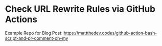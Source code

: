 # Check URL Rewrite Rules via GitHub Actions

Example Repo for Blog Post: https://mattthedev.codes/github-action-bash-script-and-pr-comment-oh-my
